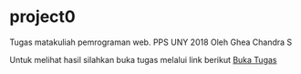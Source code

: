 # project0
Tugas matakuliah pemrograman web. PPS UNY 2018
Oleh Ghea Chandra S

Untuk melihat hasil silahkan buka tugas melalui link berikut
<a href="http://htmlpreview.github.io/?https://github.com/Ghea18/project0/blob/master/index.html">Buka Tugas</a>
